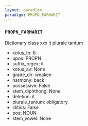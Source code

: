 ```yaml
---
layout: paradigm
paradigm: PROPN_FARMARIT
---
```

### ` PROPN_FARMARIT `

Dictionary class xxx it plurale tantum
* kotus_tn: 6
* upos: PROPN
* suffix_regex: it
* kotus_av: None
* grade_dir: weaken
* harmony: back
* possessive: False
* stem_diphthong: None
* deletion: it
* plurale_tantum: obligatory
* clitics: False
* pos: NOUN
* stem_vowel: None
